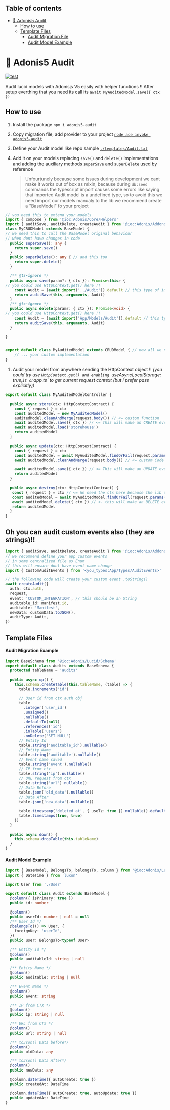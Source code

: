 ## Table of contents

- [🔖 Adonis5 Audit](#🔖-Adonis5-Audit)
  - [How to use](#How-to-use)
  - [Template Files](#Template-Files)
    - [Audit Migration File](#Audit-Migration-File)
    - [Audit Model Example](#Audit-Model-Example)

# 🔖 Adonis5 Audit
[![test](https://github.com/ks-labs/adonis5-audit/actions/workflows/test.yml/badge.svg)](https://github.com/ks-labs/adonis5-audit/actions/workflows/test.yml)

Audit lucid models with Adonisjs V5 easily with helper functions !!
After setup everthing that you need its call its `await MyAuditedModel.save({ ctx })`

## How to use

1. Install the package `npm i adonis5-audit`
2. Copy migration file, add provider to your project [`node ace invoke adonis5-audit`](#Audit-Migration-File)
3. Define your Audit model like repo sample [`./templates/Audit.txt`](#Audit-Model-Example)
4. Add it on your models replacing `save()` and `delete()` implementations and adding the auxiliary methods `superSave` and `superDelete` used by reference

   > Unfourtunely because some issues during development we cant make it works out of box as mixin, because during `db:seed` commands the typescript import causes some errors like saying that imported Audit model is a undefined type, so to avoid this we need import our models manualy to the lib we recommend create a "BaseModel" fo your project
   >

```ts
// you need this to extend your models
import { compose } from '@ioc:Adonis/Core/Helpers'
import { auditSave, auditDelete, createAudit } from '@ioc:Adonis/Addons/Audit'
class MyCRUDModel extends BaseModel {
// we need this to call the BaseModel original behaviour
// when dont have changes in code
  public superSave(): any {
    return super.save()
  }
  public superDelete(): any { // and this too
    return super.delete()
  }

  /** @ts-ignore */
  public async save(param?: { ctx }): Promise<this> {
// you could use HttpContext.get() here !!
    const Audit = (await import('../Audit')).default // this type of import avoid weird behaviour
    return auditSave(this, arguments, Audit)
  }
  /** @ts-ignore */
  public async delete(param?: { ctx }): Promise<void> {
// you could use HttpContext.get() here !!
    const Audit = (await import('App/Models/Audit')).default // this type of import avoid weird behaviour
    return auditSave(this, arguments, Audit)
  }

}


export default class MyAuditedModel extends CRUDModel { // now all we need is inherit from CRUDModel in all our classes
    // ... your custom implementation
}
```

1. Audit your model from anywhere sending the HttpContext object !!
   _(you could try use `HttpContext.get() and enabling `useAsyncLocalStorage: true,`it on`app.ts`  to get current request context (but i prefer pass explicitly))_

```ts
export default class MyAuditedModelController {

  public async store(ctx: HttpContextContract) {
    const { request } = ctx
    const auditedModel = new MyAuditedModel()
    auditedModel.cleanAndMerge(request.body()) // <= custom function
    await auditedModel.save({ ctx }) // <= This will make an CREATE event entry on audits, since model was not saved before
    await auditedModel.load('storehouse')
    return auditedModel
  }

  public async update(ctx: HttpContextContract) {
    const { request } = ctx
    const auditedModel = await MyAuditedModel.findOrFail(request.params().id)
    await auditedModel.cleanAndMerge(request.body()) // <= custom Code ehehe

    await auditedModel.save({ ctx }) // <= This will make an UPDATE event entry on audits table
    return auditedModel
  }

  public async destroy(ctx: HttpContextContract) {
   const { request } = ctx // <= We need the ctx here because the lib use it to log IP Addresses, User and more !
   const auditedModel = await MyAuditedModel.findOrFail(request.params().id)
   await auditedModel.delete({ ctx }) // <- this will make an DELETE event entry on audits table
   return auditedModel
  }
}
```

## Oh you can audit custom events also (they are strings)!!

```ts
import { auditSave, auditDelete, createAudit } from '@ioc:Adonis/Addons/Audit'
// we recommend define your app custom events
// in some centralized file as Enum
// this will ensure dont have event name change
import { CustomAuditEvents } from '<you_types:App/Types/AuditEvents>'

// the following code will create your custom event .toString()
await createAudit({
  auth: ctx.auth,
  request,
  event: 'CUSTOM_INTEGRATION', // this should be an String
  auditable_id: manifest.id,
  auditable: 'Manifest',
  newData: customData.toJSON(),
  auditType: Audit,
})
```

## Template Files

#### Audit Migration Example

```ts
import BaseSchema from '@ioc:Adonis/Lucid/Schema'
export default class Audits extends BaseSchema {
  protected tableName = 'audits'

  public async up() {
    this.schema.createTable(this.tableName, (table) => {
      table.increments('id')

      // User id from ctx auth obj
      table
        .integer('user_id')
        .unsigned()
        .nullable()
        .defaultTo(null)
        .references('id')
        .inTable('users')
        .onDelete('SET NULL')
      // Entity Id
      table.string('auditable_id').nullable()
      // Entity Name
      table.string('auditable').nullable()
      // Event name saved
      table.string('event').nullable()
      // IP from ctx
      table.string('ip').nullable()
      // URL request from ctx
      table.string('url').nullable()
      // Data Before
      table.json('old_data').nullable()
      // Data After
      table.json('new_data').nullable()

      table.timestamp('deleted_at', { useTz: true }).nullable().defaultTo(null)
      table.timestamps(true, true)
    })
  }

  public async down() {
    this.schema.dropTable(this.tableName)
  }
}
```

#### Audit Model Example

```ts
import { BaseModel, BelongsTo, belongsTo, column } from '@ioc:Adonis/Lucid/Orm'
import { DateTime } from 'luxon'

import User from './User'

export default class Audit extends BaseModel {
  @column({ isPrimary: true })
  public id: number

  @column()
  public userId: number | null = null
  /** User Id */
  @belongsTo(() => User, {
    foreignKey: 'userId',
  })
  public user: BelongsTo<typeof User>

  /** Entity Id */
  @column()
  public auditableId: string | null

  /** Entity Name */
  @column()
  public auditable: string | null

  /** Event Name */
  @column()
  public event: string

  /** IP from CTX */
  @column()
  public ip: string | null

  /** URL from CTX */
  @column()
  public url: string | null

  /** toJson() Data before*/
  @column()
  public oldData: any

  /** toJson() Data After*/
  @column()
  public newData: any

  @column.dateTime({ autoCreate: true })
  public createdAt: DateTime

  @column.dateTime({ autoCreate: true, autoUpdate: true })
  public updatedAt: DateTime
}
```
